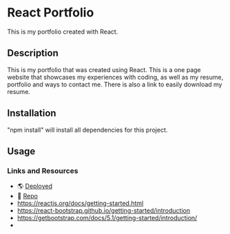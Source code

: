 # React Portfolio

This is my portfolio created with React.

## Description

This is my portfolio that was created using React.  This is a one page website that showcases my experiences with coding, as well as my resume, portfolio and ways to contact me.  There is also a link to easily download my resume.

## Installation

"npm install" will install all dependencies for this project.

## Usage


### Links and Resources

* 🌎 [Deployed](https://bmarsenault.github.io/react-portfolio/)
* 💾 [Repo](https://github.com/BMArsenault/react-portfolio)
* https://reactjs.org/docs/getting-started.html
* https://react-bootstrap.github.io/getting-started/introduction
* https://getbootstrap.com/docs/5.1/getting-started/introduction/
* 
